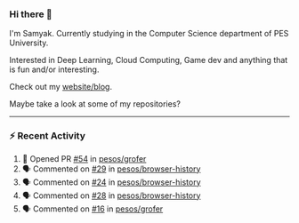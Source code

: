 ### Hi there 👋

I'm Samyak. Currently studying in the Computer Science department of PES University.

Interested in Deep Learning, Cloud Computing, Game dev and anything that is fun and/or interesting.

Check out my [website/blog](https://samyak2.github.io/).

Maybe take a look at some of my repositories?

---

### :zap: Recent Activity

<!--START_SECTION:activity-->
1. 💪 Opened PR [#54](https://github.com//pesos/grofer/pull/54) in [pesos/grofer](https://github.com//pesos/grofer)
2. 🗣 Commented on [#29](https://github.com//pesos/browser-history/issues/29) in [pesos/browser-history](https://github.com//pesos/browser-history)
3. 🗣 Commented on [#24](https://github.com//pesos/browser-history/issues/24) in [pesos/browser-history](https://github.com//pesos/browser-history)
4. 🗣 Commented on [#28](https://github.com//pesos/browser-history/issues/28) in [pesos/browser-history](https://github.com//pesos/browser-history)
5. 🗣 Commented on [#16](https://github.com//pesos/grofer/issues/16) in [pesos/grofer](https://github.com//pesos/grofer)
<!--END_SECTION:activity-->
